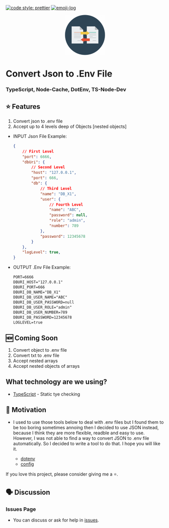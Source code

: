 [![code style: prettier](https://img.shields.io/badge/code_style-prettier-ff69b4.svg?style=flat-square)](https://github.com/prettier/prettier)
[![emoji-log](https://img.shields.io/badge/%F0%9F%9A%80-emoji%20log-gray.svg?colorA=3F3750&colorB=84799D&style=flat)](https://github.com/ahmadawais/Emoji-Log/)

<div align="center" width="100%">
    <img src="./converter.jpg" width="128" alt="" />
</div>


# Convert Json to .Env File
### TypeScript, Node-Cache, DotEnv, TS-Node-Dev

## ⭐ Features
1. Convert json to .env file
2. Accept up to 4 levels deep of Objects [nested objects]
- INPUT Json File Example:
    ```json
    {
        // First Level
        "port": 6666,
        "dbUri": {
            // Second Level
            "host": "127.0.0.1",
            "port": 666,
            "db": {
                // Third Level
                "name": "DB_X1",
                "user": {
                    // Fourth Level
                    "name": "ABC",
                    "password": null,
                    "role": "admin",
                    "number": 789
                },
                "password": 12345678
            }
        },
        "logLevel": true,
    }
    ```
- OUTPUT .Env File Example:
    ```.env
    PORT=6666
    DBURI_HOST="127.0.0.1"
    DBURI_PORT=666
    DBURI_DB_NAME="DB_X1"
    DBURI_DB_USER_NAME="ABC"
    DBURI_DB_USER_PASSWORD=null
    DBURI_DB_USER_ROLE="admin"
    DBURI_DB_USER_NUMBER=789
    DBURI_DB_PASSWORD=12345678
    LOGLEVEL=true
    ```
## 🆕 Coming Soon
1. Convert object to .env file
3. Convert txt to .env file
4. Accept nested arrays
5. Accept nested objects of arrays

## What technology are we using?
- [TypeScript](https://www.typescriptlang.org/) - Static tye checking 

## 💪 Motivation

* I used to use those tools below to deal with .env files but I found them to be too boring sometimes annoing then I decided to use JSON instead, because I think they are more flexible, readble and easy to use. However, I was not able to find a way to convert JSON to .env file automatically. So I decided to write a tool to do that. I hope you will like it.

    - [dotenv](https://www.npmjs.com/package/dotenv)
    - [config](https://www.npmjs.com/package/config)

If you love this project, please consider giving me a ⭐.


## 🗣️ Discussion

### Issues Page

- You can discuss or ask for help in [issues](https://github.com/Yuri-Lima/Json_TO_Env/issues).